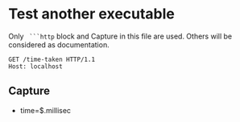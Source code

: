 # Test another executable

Only ` ```http` block and Capture in this file are used. Others will be considered as documentation.

```http
GET /time-taken HTTP/1.1
Host: localhost
```

## Capture

* time=$.millisec
